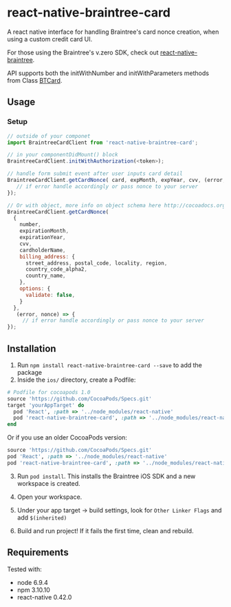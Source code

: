 # react-native-braintree-card

A react native interface for handling Braintree's card nonce creation,
when using a custom credit card UI.

For those using the Braintree's v.zero SDK, check out [react-native-braintree](https://github.com/alawong/react-native-braintree).

API supports both the initWithNumber and initWithParameters methods from Class [BTCard](http://cocoadocs.org/docsets/Braintree/4.7.4/Classes/BTCard.html).

## Usage

### Setup
```js
// outside of your componet
import BraintreeCardClient from 'react-native-braintree-card';

// in your componentDidMount() block
BraintreeCardClient.initWithAuthorization(<token>);

// handle form submit event after user inputs card detail
BraintreeCardClient.getCardNonce( card, expMonth, expYear, cvv, (error, nonce) => {
   // if error handle accordingly or pass nonce to your server
});

// Or with object, more info on object schema here http://cocoadocs.org/docsets/Braintree/4.7.4/Classes/BTCard.html
BraintreeCardClient.getCardNonce(
  {
    number,
    expirationMonth,
    expirationYear,
    cvv,
    cardholderName,
    billing_address: {
      street_address, postal_code, locality, region,
      country_code_alpha2,
      country_name,
    },
    options: {
      validate: false,
    }
  },
   (error, nonce) => {
     // if error handle accordingly or pass nonce to your server
});
```

## Installation
1. Run `npm install react-native-braintree-card --save` to add the package
2. Inside the ``ios/`` directory, create a Podfile:

  ```ruby
  # Podfile for cocoapods 1.0
  source 'https://github.com/CocoaPods/Specs.git'
  target 'yourAppTarget' do
    pod 'React', :path => '../node_modules/react-native'
    pod 'react-native-braintree-card', :path => '../node_modules/react-native-braintree-card'
  end
  ```

  Or if you use an older CocoaPods version:
  ```ruby
  source 'https://github.com/CocoaPods/Specs.git'
  pod 'React', :path => '../node_modules/react-native'
  pod 'react-native-braintree-card', :path => '../node_modules/react-native-braintree-card'
  ```

3. Run `pod install`.  This installs the Braintree iOS SDK and a new workspace is created.

4. Open your workspace.

5. Under your app target -> build settings, look for `Other Linker Flags` and add `$(inherited)`

6. Build and run project!  If it fails the first time, clean and rebuild.

## Requirements

Tested with:
* node 6.9.4
* npm 3.10.10
* react-native 0.42.0

